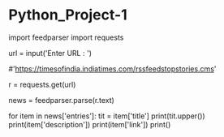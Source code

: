 # Python_Project-1

import feedparser
import requests

url = input('Enter URL : ')

#'https://timesofindia.indiatimes.com/rssfeedstopstories.cms'

r = requests.get(url)

news  = feedparser.parse(r.text)

for item in news['entries']:
    tit = item['title']
    print(tit.upper())
    print(item['description'])
    print(item['link'])
    print()

